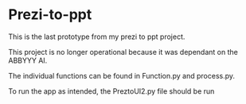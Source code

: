 # Prezi-to-ppt
This is the last prototype from my prezi to ppt project.

This project is no longer operational because it was dependant on the ABBYYY AI. 

The individual functions can be found in Function.py and process.py.

To run the app as intended, the PreztoUI2.py file should be run
